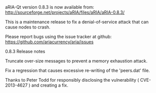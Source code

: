 aRIA-Qt version 0.8.3 is now available from:
  http://sourceforge.net/projects/aRIA/files/aRIA/aRIA-0.8.3/

This is a maintenance release to fix a denial-of-service attack that
can cause nodes to crash.

Please report bugs using the issue tracker at github:
  https://github.com/ariacurrency/aria/issues

0.8.3 Release notes

Truncate over-size messages to prevent a memory exhaustion attack.

Fix a regression that causes excessive re-writing of the 'peers.dat' file.


Thanks to Peter Todd for responsibly disclosing the vulnerability
( CVE-2013-4627 ) and creating a fix.
